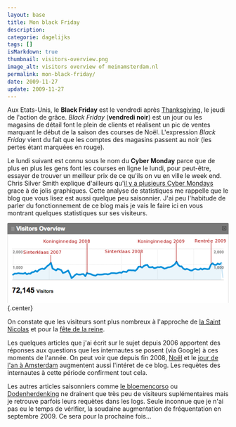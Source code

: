 ```yaml
---
layout: base
title: Mon black Friday
description: 
categorie: dagelijks
tags: []
isMarkdown: true
thumbnail: visitors-overview.png
image_alt: visitors overview of meinamsterdam.nl
permalink: mon-black-friday/
date: 2009-11-27
update: 2009-11-27
---
```




Aux Etats-Unis, le **Black Friday** est le vendredi après [Thanksgiving](http://fr.wikipedia.org/wiki/Action_de_Gr%C3%A2ce_%28Thanksgiving%29), le jeudi de l'action de grâce. *Black Friday* (**vendredi noir**) est un jour ou les magasins de détail font le plein de clients et réalisent un pic de ventes marquant le début de la saison des courses de Noël. L'expression *Black Friday* vient du fait que les comptes des magasins passent au noir (les pertes étant marquées en rouge).

Le lundi suivant est connu sous le nom du **Cyber Monday** parce que de plus en plus les gens font les courses en ligne le lundi, pour peut-être, essayer de trouver un meilleur prix de ce qu'ils on vu en ville le week end. Chris Silver Smith explique d'ailleurs qu'[il y a plusieurs Cyber Mondays](http://searchengineland.com/forget-black-friday-are-you-ready-for-holiday-seasons-cyber-mondays-12730) grace à de jolis graphiques. Cette analyse de statistiques me rappelle que le blog que vous lisez est aussi quelque peu saisonnier. J'ai peu l'habitude de parler du fonctionnement de ce blog mais je vais le faire ici en vous montrant quelques statistiques sur ses visiteurs.

![visitors overview of meinamsterdam.nl](visitors-overview.png){.center}

On constate que les visiteurs sont plus nombreux à l'approche de [la Saint Nicolas](/saint-nicolas-est-revenu-sinterklaas-is-terug) et pour la [fête de la reine](/?q=koninginnedag). 

Les quelques articles que j'ai écrit sur le sujet depuis 2006 apportent des réponses aux questions que les internautes se posent (via Google) à ces moments de l'année. On peut voir que depuis fin 2008, [Noël](/?q=noel) et le [jour de l'an à Amsterdam](/liens-pour-nouvel-an) augmentent aussi l'intéret de ce blog. Les requètes des internautes à cette période confirment tout cela. 

Les autres articles saisonniers comme [le bloemencorso](/bloemen-corso) ou [Dodenherdenking](/dodenherdenking-le-jour-du-souvenir) ne drainent que très peu de visiteurs suplémentaires mais je retrouve parfois leurs requètes dans les logs. Seule inconnue que je n'ai pas eu le temps de vérifier, la soudaine augmentation de fréquentation en septembre 2009. Ce sera pour la prochaine fois...

<!-- post notes:
http://www.shopwiki.co.uk/wiki/Black+Friday+and+Cyber+Monday
--->
